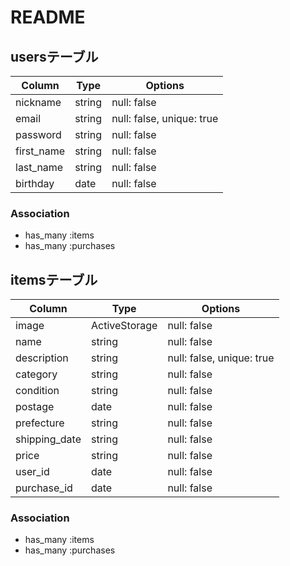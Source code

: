 # README


## usersテーブル

|Column    |Type  |Options    |
| -------- | ---- | --------- |
|nickname  |string|null: false|
|email     |string|null: false, unique: true|
|password  |string|null: false|
|first_name|string|null: false|
|last_name |string|null: false|
|birthday  |date  |null: false|


### Association
- has_many :items
- has_many :purchases

## itemsテーブル

|Column    |Type  |Options    |
| -------- | ---- | --------- |
| image         | ActiveStorage   | null: false |
|name       |string|null: false|
|description|string|null: false, unique: true|
|category|string|null: false|
|condition |string|null: false|
|postage  |date  |null: false|
|prefecture  |string|null: false|
|shipping_date|string|null: false|
|price |string|null: false|
|user_id  |date  |null: false|
|purchase_id  |date  |null: false|



### Association
- has_many :items
- has_many :purchases
